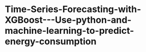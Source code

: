 # Time-Series-Forecasting-with-XGBoost---Use-python-and-machine-learning-to-predict-energy-consumption